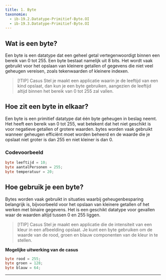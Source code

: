 ```yaml
---
title: 1. Byte
taxonomie:
  - ib-19.2.Datatype-Primitief-Byte.OI
  - ib-19.3.Datatype-Primitief-Byte.OI
---
```


## Wat is een byte?
Een byte is een datatype dat een geheel getal vertegenwoordigt binnen een bereik van 0 tot 255. Een byte bestaat namelijk uit 8 bits. Het wordt vaak gebruikt voor het opslaan van kleinere getallen of gegevens die niet veel geheugen vereisen, zoals tekenwaarden of kleinere indexen.

> [!TIP] Casus
> Stel je maakt een applicatie waarin je de leeftijd van een kind opslaat, dan kun je een byte gebruiken, aangezien de leeftijd altijd binnen het bereik van 0 tot 255 zal vallen.

## Hoe zit een byte in elkaar?
Een byte is een primitief datatype dat één byte geheugen in beslag neemt. Het heeft een bereik van 0 tot 255, wat betekent dat het niet geschikt is voor negatieve getallen of grotere waarden. bytes worden vaak gebruikt wanneer geheugen efficiënt moet worden beheerd en de waarde die je opslaat niet groter is dan 255 en niet kleiner is dan 0.

### Codevoorbeeld
```C#
byte leeftijd = 10;
byte aantalPersonen = 255;
byte temperatuur = 20;
```

## Hoe gebruik je een byte?
Bytes worden vaak gebruikt in situaties waarbij geheugenbesparing belangrijk is, bijvoorbeeld voor het opslaan van kleinere getallen of het werken met binaire gegevens. Het is een geschikt datatype voor gevallen waar de waarden altijd tussen 0 en 255 liggen.

> [!TIP] Casus
> Stel je maakt een applicatie die de intensiteit van een kleur in een afbeelding opslaat. Je kunt een byte gebruiken om de waarde van de rood, groen en blauw componenten van de kleur in te stellen.

**Mogelijke uitwerking van de casus**
```C#
byte rood = 255;
byte groen = 128;
byte blauw = 64;
```

---
